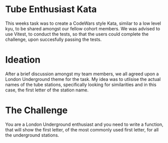 
# Tube Enthusiast Kata

This weeks task was to create a CodeWars style Kata, similar to a low level kyu, to be shared amongst our fellow cohort members. We was advised to use Vitest, to conduct the tests, so that the users could complete the challenge, upon succesfully passing the tests.

# Ideation

After a brief discussion amongst my team members, we all agreed upon a London Underground theme for the task. My idea was to utlisise the actual names of the tube stations, specifically looking for similarities and in this case, the first letter of the station name.

# The Challenge

You are a London Underground enthusiast and you need to write a function, that will show the first letter, of the most commonly used first letter, for all the underground stations.


